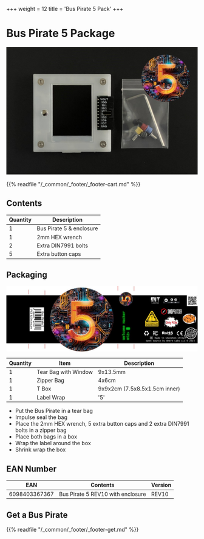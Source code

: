 +++
weight = 12
title = 'Bus Pirate 5 Pack'
+++
# Bus Pirate 5 Package

![](./img/bp5rev10-retail-pack.jpg)



{{% readfile "/_common/_footer/_footer-cart.md" %}}

## Contents

|Quantity|Description|
|-|-|
|1|Bus Pirate 5 & enclosure|
|1|2mm HEX wrench|
|2|Extra DIN7991 bolts|
|5|Extra button caps|

## Packaging

![](./img/wrap-5.jpg)

|Quantity|Item|Description|
|-|-|-|
|1|Tear Bag with Window|9x13.5mm|
|1|Zipper Bag|4x6cm|
|1|T Box|9x9x2cm (7.5x8.5x1.5cm inner)|
|1|Label Wrap|'5'|

- Put the Bus Pirate in a tear bag
- Impulse seal the bag
- Place the 2mm HEX wrench, 5 extra button caps and 2 extra DIN7991 bolts in a zipper bag
- Place both bags in a box
- Wrap the label around the box
- Shrink wrap the box

## EAN Number

|**EAN**|**Contents**|**Version**|
|-|-|-|
|6098403367367|Bus Pirate 5 REV10 with enclosure|REV10|

## Get a Bus Pirate
 

{{% readfile "/_common/_footer/_footer-get.md" %}}
